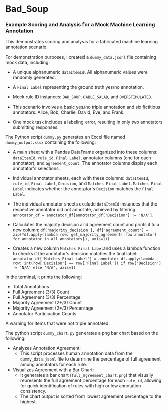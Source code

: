 # Bad_Soup

### Example Scoring and Analysis for a Mock Machine Learning Annotation

This demonstrates scoring and analysis for a fabricated machine learning annotation scenario.

For demonstration purposes, I created a `dummy_data.jsonl` file containing mock data, including:
- A unique alphanumeric `dataItemId`. All alphanumeric values were randomly generated. 
- A `Final Label` representing the ground truth yes/no annotation.
- Mock rule ID instances: `BAD_SOUP`, `CABLE_SALAD`, and `OVERSTIMULATED`.

- This scenario involves a basic yes/no triple annotation and six fictitious annotators: Alice, Bob, Charlie, David, Eve, and Frank.
- One mock task includes a labeling error, resulting in only two annotators submitting responses.

The Python script `dummy.py` generates an Excel file named `dummy_output.xlsx` containing the following:
- A main sheet with a Pandas DataFrame organized into these columns: `dataItemId`, `rule_id`, `Final Label`, annotator columns (one for each annotator), and `agreement_count`. The annotator columns display each annotator's selections.

- Individual annotator sheets, each with these columns: `dataItemId`, `rule_id`, `Final Label`, `Decision`, and `Matches Final Label`. `Matches Final Label` indicates whether the annotator's `Decision` matches the `Final Label`.
- The individual annotator sheets exclude `dataItemId` instances that the respective annotator did not annotate, achieved by filtering: `annotator_df = annotator_df[annotator_df['Decision'] != 'N/A']`.

- Calculates the majority decision and agreement count and prints it to a new column: `df['majority_decision'], df['agreement_count'] = zip(*df.apply(lambda row: get_majority_agreement([row[annotator] for annotator in all_annotators]), axis=1))`

- Creates a new column `Matches Final Label`and uses a lambda function to checks if the annotator's decision matches the final label:  `annotator_df['Matches Final Label'] = annotator_df.apply(lambda row: int(row['Decision'] == row['Final Label']) if row['Decision'] != 'N/A' else 'N/A', axis=1)`
 
In the terminal, it prints the following: 
- Total Annotations
- Full Agreement (3/3) Count
- Full Agreement (3/3) Percentage
- Majority Agreement (2+/3) Count
- Majority Agreement (2+/3) Percentage
- Annotator Participation Counts

A warning for items that were not triple annotated.

The python script `dummy_chart.py` generates a png bar chart based on the following:

- Analyzes Annotation Agreement:
    - This script processes human annotation data from the `dummy_data.jsonl` file to determine the percentage of full agreement among annotators for each rule.
- Visualizes Agreement with a Bar Chart:
    - It generates a bar chart (`full_agreement_chart.png`) that visually represents the full agreement percentage for each `rule_id`, allowing for quick identification of rules with high or low annotation consistency.
    - The chart output is sorted from lowest agreement percentage to the highest.
